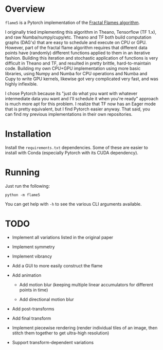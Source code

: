 # Overview

``flame5`` is a Pytorch implementation of the [Fractal Flames algorithm](https://flam3.com/flame_draves.pdf).

I originally tried implementing this algorithm in Theano, Tensorflow (TF 1.x), and raw Numba/numpy/cupy/etc. Theano and TF both build computation graphs (DAG's) that are easy to schedule and execute on CPU or GPU. However, part of the fractal flame algorithm requires that different data points have (randomly) different functions applied to them in an iterative fashion. Building this iteration and stochastic application of functions is very difficult in Theano and TF, and resulted in pretty brittle, hard-to-maintain code. Building my own CPU+GPU implementation using more basic libraries, using Numpy and Numba for CPU operations and Numba and Cupy to write GPU kernels, likewise got very complicated very fast, and was highly inflexible.

I chose Pytorch because its "just do what you want with whatever intermediate data you want and I'll schedule it when you're ready" approach is much more apt for this problem. I realize that TF now has an Eager mode that is pretty equivalent, but I find Pytorch easier anyway. That said, you can find my previous implementations in their own repositories.

# Installation

Install the ``requirements.txt`` dependencies. Some of these are easier to install with Conda (especially Pytorch with its CUDA dependency).

# Running

Just run the following:

```python -m flame5```

You can get help with ``-h`` to see the various CLI arguments available.

# TODO

- Implement all variations listed in the original paper

- Implement symmetry

- Implement vibrancy

- Add a GUI to more easily construct the flame

- Add animation

    - Add motion blur (keeping multiple linear accumulators for different points in time)
    
    - Add directional motion blur

- Add post-transforms

- Add final transform

- Implement piecewise rendering (render individual tiles of an image, then stitch them together to get ultra-high resolution)

- Support transform-dependent variations

